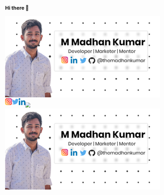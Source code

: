 ### Hi there 👋
<img src="https://github.com/themadhankumar/site/blob/main/assets/img/titlecard.jpg">

<a href="https://instagram.com/themadhankumar">  
<img align="left" alt="Madhan Kumar | Twitter" width="22px" src="https://github.com/themadhankumar/site/blob/main/assets/img/icons/instagram.png" />
</a>

<a href="https://twitter.com/themadhankumar">
<img align="left" alt="Madhan Kumar | Twitter" width="22px" src="https://github.com/themadhankumar/site/blob/main/assets/img/icons/twitter.png" />
</a>    

<a href="https://www.linkedin.com/in/abhisheknaiidu/">
  <img align="left" alt="Abhishek's LinkedIN" width="22px" src="https://github.com/themadhankumar/site/blob/main/assets/img/icons/linkedin.png" />
</a>

![](https://visitor-badge.glitch.me/badge?page_id=themadhankumar.themadhankumar)
<img src="https://github.com/themadhankumar/site/blob/main/assets/img/titlecard.jpg">


<!--
**themadhankumar/themadhankumar** is a ✨ _special_ ✨ repository because its `README.md` (this file) appears on your GitHub profile.

Here are some ideas to get you started:

- 🔭 I’m currently working on ...
- 🌱 I’m currently learning ...
- 👯 I’m looking to collaborate on ...
- 🤔 I’m looking for help with ...
- 💬 Ask me about ...
- 📫 How to reach me: ...
- 😄 Pronouns: ...
- ⚡ Fun fact: ...
-->
